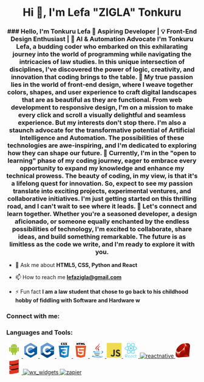 <h1 align="center">Hi 👋, I'm Lefa "ZIGLA" Tonkuru</h1>
<h3 align="center">### Hello, I'm Tonkuru Lefa 🚀 Aspiring Developer | 💡 Front-End Design Enthusiast | 🤖 AI & Automation Advocate I'm Tonkuru Lefa, a budding coder who embarked on this exhilarating journey into the world of programming while navigating the intricacies of law studies. In this unique intersection of disciplines, I've discovered the power of logic, creativity, and innovation that coding brings to the table. 🎨 My true passion lies in the world of front-end design, where I weave together colors, shapes, and user experience to craft digital landscapes that are as beautiful as they are functional. From web development to responsive design, I'm on a mission to make every click and scroll a visually delightful and seamless experience. But my interests don't stop there. I'm also a staunch advocate for the transformative potential of Artificial Intelligence and Automation. The possibilities of these technologies are awe-inspiring, and I'm dedicated to exploring how they can shape our future. 🌱 Currently, I'm in the "open to learning" phase of my coding journey, eager to embrace every opportunity to expand my knowledge and enhance my technical prowess. The beauty of coding, in my view, is that it's a lifelong quest for innovation. So, expect to see my passion translate into exciting projects, experimental ventures, and collaborative initiatives. I'm just getting started on this thrilling road, and I can't wait to see where it leads. 🤝 Let's connect and learn together. Whether you're a seasoned developer, a design aficionado, or someone equally enchanted by the endless possibilities of technology, I'm excited to collaborate, share ideas, and build something remarkable. The future is as limitless as the code we write, and I'm ready to explore it with you.</h3>

- 💬 Ask me about **HTML5, CSS, Python and React**

- 📫 How to reach me **lefazigla@gmail.com**

- ⚡ Fun fact **I am a law student that chose to go back to his childhood hobby of fiddling with Software and Hardware w**

<h3 align="left">Connect with me:</h3>
<p align="left">
</p>

<h3 align="left">Languages and Tools:</h3>
<p align="left"> <a href="https://developer.android.com" target="_blank" rel="noreferrer"> <img src="https://raw.githubusercontent.com/devicons/devicon/master/icons/android/android-original-wordmark.svg" alt="android" width="40" height="40"/> </a> <a href="https://www.cprogramming.com/" target="_blank" rel="noreferrer"> <img src="https://raw.githubusercontent.com/devicons/devicon/master/icons/c/c-original.svg" alt="c" width="40" height="40"/> </a> <a href="https://www.w3schools.com/cpp/" target="_blank" rel="noreferrer"> <img src="https://raw.githubusercontent.com/devicons/devicon/master/icons/cplusplus/cplusplus-original.svg" alt="cplusplus" width="40" height="40"/> </a> <a href="https://www.w3schools.com/css/" target="_blank" rel="noreferrer"> <img src="https://raw.githubusercontent.com/devicons/devicon/master/icons/css3/css3-original-wordmark.svg" alt="css3" width="40" height="40"/> </a> <a href="https://www.w3.org/html/" target="_blank" rel="noreferrer"> <img src="https://raw.githubusercontent.com/devicons/devicon/master/icons/html5/html5-original-wordmark.svg" alt="html5" width="40" height="40"/> </a> <a href="https://www.java.com" target="_blank" rel="noreferrer"> <img src="https://raw.githubusercontent.com/devicons/devicon/master/icons/java/java-original.svg" alt="java" width="40" height="40"/> </a> <a href="https://developer.mozilla.org/en-US/docs/Web/JavaScript" target="_blank" rel="noreferrer"> <img src="https://raw.githubusercontent.com/devicons/devicon/master/icons/javascript/javascript-original.svg" alt="javascript" width="40" height="40"/> </a> <a href="https://reactjs.org/" target="_blank" rel="noreferrer"> <img src="https://raw.githubusercontent.com/devicons/devicon/master/icons/react/react-original-wordmark.svg" alt="react" width="40" height="40"/> </a> <a href="https://reactnative.dev/" target="_blank" rel="noreferrer"> <img src="https://reactnative.dev/img/header_logo.svg" alt="reactnative" width="40" height="40"/> </a> <a href="https://www.ruby-lang.org/en/" target="_blank" rel="noreferrer"> <img src="https://raw.githubusercontent.com/devicons/devicon/master/icons/ruby/ruby-original.svg" alt="ruby" width="40" height="40"/> </a> <a href="https://www.scala-lang.org" target="_blank" rel="noreferrer"> <img src="https://raw.githubusercontent.com/devicons/devicon/master/icons/scala/scala-original.svg" alt="scala" width="40" height="40"/> </a> <a href="https://www.wxwidgets.org/" target="_blank" rel="noreferrer"> <img src="https://upload.wikimedia.org/wikipedia/commons/b/bb/WxWidgets.svg" alt="wx_widgets" width="40" height="40"/> </a> <a href="https://zapier.com" target="_blank" rel="noreferrer"> <img src="https://www.vectorlogo.zone/logos/zapier/zapier-icon.svg" alt="zapier" width="40" height="40"/> </a> </p>


